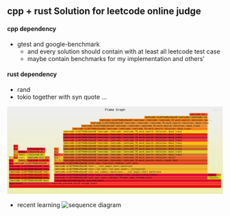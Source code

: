 ## cpp + rust Solution for leetcode online judge

#### cpp dependency

- gtest and google-benchmark
  - and every solution should contain with at least all leetcode test case
  - maybe contain benchmarks for my implementation and others'

#### rust dependency

- rand
- tokio together with syn quote ...

![img](./flamegraph.svg)

- recent learning
![sequence diagram](http://www.plantuml.com/plantuml/proxy?cache=no&src=ttps://raw.githubusercontent.com/ioperations/leetcode/refs/heads/master/LEARN.iuml)
